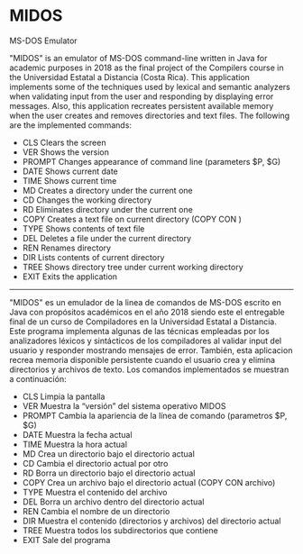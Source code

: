 # MIDOS
MS-DOS Emulator

"MIDOS" is an emulator of MS-DOS command-line written in Java for academic purposes in 2018 as the final project 
of the Compilers course in the Universidad Estatal a Distancia (Costa Rica). This application implements some of 
the techniques used by lexical and semantic analyzers when validating input from the user and responding by displaying 
error messages. Also, this application recreates persistent available memory when the user creates and removes 
directories and text files. The following are the implemented commands:

- CLS    Clears the screen
- VER	   Shows the version
- PROMPT	Changes appearance of command line (parameters $P, $G)
- DATE	  Shows current date
- TIME	  Shows current time
- MD 	   Creates a directory under the current one
- CD	    Changes the working directory
- RD	    Eliminates directory under the current one
- COPY	  Creates a text file on current directory (COPY	CON <filename>)
- TYPE	  Shows contents of text file
- DEL	   Deletes a file under the current directory
- REN	   Renames directory
- DIR	   Lists contents of current directory
- TREE	  Shows directory tree under current working directory 
- EXIT	  Exits the application


*********************************************
"MIDOS" es un emulador de la linea de comandos de MS-DOS escrito en Java con propósitos académicos en el año 2018 
siendo este el entregable final de un curso de Compiladores en la Universidad Estatal a Distancia. Este programa 
implementa algunas de las técnicas empleadas por los analizadores léxicos y sintácticos de los compiladores al validar 
input del usuario y responder mostrando mensajes de error. También, esta aplicacion recrea memoria disponible persistente 
cuando el usuario crea y elimina directorios y archivos de texto. Los comandos implementados se muestran a continuación:


- CLS	   Limpia la pantalla
- VER	   Muestra la “versión” del sistema operativo MIDOS
- PROMPT	Cambia la apariencia de la línea de comando (parametros $P, $G)
- DATE	  Muestra la fecha actual
- TIME	  Muestra la hora actual
- MD 	   Crea un directorio bajo el directorio actual
- CD	    Cambia el directorio actual por otro
- RD	    Borra un directorio bajo el directorio actual
- COPY	  Crea un archivo bajo el directorio actual (COPY	CON archivo)
- TYPE	  Muestra el contenido del archivo
- DEL	   Borra un archivo dentro del directorio actual
- REN	   Cambia el nombre de un directorio
- DIR	   Muestra el contenido (directorios y archivos) del directorio actual
- TREE	  Muestra todos los subdirectorios que contiene 
- EXIT	  Sale del programa
